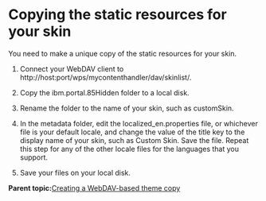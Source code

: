 # Copying the static resources for your skin 

You need to make a unique copy of the static resources for your skin.

1.  Connect your WebDAV client to http://host:port/wps/mycontenthandler/dav/skinlist/.

2.  Copy the ibm.portal.85Hidden folder to a local disk.

3.  Rename the folder to the name of your skin, such as customSkin.

4.  In the metadata folder, edit the localized\_en.properties file, or whichever file is your default locale, and change the value of the title key to the display name of your skin, such as Custom Skin. Save the file. Repeat this step for any of the other locale files for the languages that you support.

5.  Save your files on your local disk.


**Parent topic:**[Creating a WebDAV-based theme copy ](../dev-theme/themeopt_themedev_manual_webdav.md)

